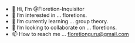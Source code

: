 - 👋 Hi, I’m @Floretion-Inquisitor
- 👀 I’m interested in ... floretions.
- 🌱 I’m currently learning ... group theory. 
- 💞️ I’m looking to collaborate on ... floretions.
- 📫 How to reach me ... floretionguru@gmail.com

<!---
Floretion-Inquisitor/Floretion-Inquisitor is a ✨ special ✨ repository because its `README.md` (this file) appears on your GitHub profile.
You can click the Preview link to take a look at your changes.
--->
